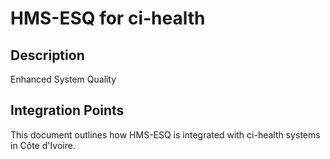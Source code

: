 # HMS-ESQ for ci-health

## Description

Enhanced System Quality

## Integration Points

This document outlines how HMS-ESQ is integrated with ci-health systems in Côte d'Ivoire.
